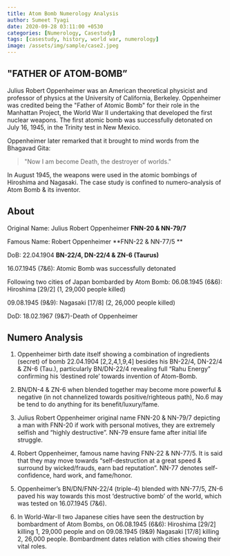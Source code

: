 ```yaml
---
title: Atom Bomb Numerology Analysis
author: Sumeet Tyagi
date: 2020-09-28 03:11:00 +0530
categories: [Numerology, Casestudy]
tags: [casestudy, history, world war, numerology]
image: /assets/img/sample/case2.jpeg
---
```

## "FATHER OF ATOM-BOMB”

Julius Robert Oppenheimer was an American theoretical physicist and professor of physics at the University of California, Berkeley. Oppenheimer was credited being the "Father of Atomic Bomb" for their role in the Manhattan Project, the World War II undertaking that developed the first nuclear weapons. The first atomic bomb was successfully detonated on July 16, 1945, in the Trinity test in New Mexico. 

Oppenheimer later remarked that it brought to mind words from the Bhagavad Gita: 
> "Now I am become Death, the destroyer of worlds." 

In August 1945, the weapons were used in the atomic bombings of Hiroshima and Nagasaki. The case study is confined to numero-analysis of Atom Bomb & its inventor. 

## About
Original Name: Julius Robert Oppenheimer
**FNN-20 & NN-79/7**

Famous Name: Robert Oppenheimer
**FNN-22 & NN-77/5 **

DoB: 22.04.1904
**BN-22/4, DN-22/4 & ZN-6 (Taurus)**

16.07.1945 (7&6): Atomic Bomb was successfully detonated

Following two cities of Japan bombarded by Atom Bomb:
06.08.1945 (6&6): Hiroshima [29/2] 
(1, 29,000 people killed)  

09.08.1945 (9&9): Nagasaki [17/8] 
(2, 26,000 people killed)

DoD: 18.02.1967 (9&7)-Death of Oppenheimer

## Numero Analysis

1. Oppenheimer birth date itself showing a combination of ingredients (secret) of bomb 22.04.1904 [2,2,4,1,9,4] besides his BN-22/4, DN-22/4 & ZN-6 (Tau.), particularly BN/DN-22/4 revealing full “Rahu Energy” confirming his ‘destined role’ towards invention of Atom-Bomb.

3. BN/DN-4 & ZN-6 when blended together may become more powerful & negative (in not channelized towards positive/righteous path), No.6 may be tend to do anything for its benefit/luxury/fame. 

5. Julius Robert Oppenheimer original name FNN-20 & NN-79/7 depicting a man with FNN-20 if work with personal motives, they are extremely selfish and “highly destructive”. NN-79 ensure fame after initial life struggle. 

7. Robert Oppenheimer, famous name having FNN-22 & NN-77/5. It is said that they may move towards “self-destruction at a great speed & surround by wicked/frauds, earn bad reputation”. NN-77 denotes self-confidence, hard work, and fame/honor. 

9. Oppenheimer’s BN/DN/FNN-22/4 (triple-4) blended with NN-77/5, ZN-6 paved his way towards this most ‘destructive bomb’ of the world, which was tested on 16.07.1945 (7&6).

11. In World-War-II two Japanese cities have seen the destruction by bombardment of Atom Bombs, on 06.08.1945 (6&6): Hiroshima [29/2] killing 1, 29,000 people and on 09.08.1945 (9&9) Nagasaki [17/8] killing 2, 26,000 people. Bombardment dates relation with cities showing their vital roles.
